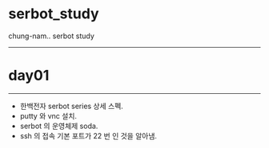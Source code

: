 # serbot_study
chung-nam.. serbot study
- - -
# day01
- - -
* 한백전자 serbot series 상세 스펙.
* putty 와 vnc 설치.
* serbot 의 운영체제 soda.
* ssh 의 접속 기본 포트가 22 번 인 것을 알아냄. 
